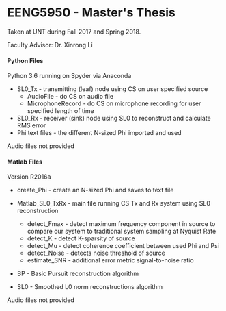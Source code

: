 # EENG5950 - Master's Thesis

Taken at UNT during Fall 2017 and Spring 2018.

Faculty Advisor: Dr. Xinrong Li

#### Python Files
  
Python 3.6 running on Spyder via Anaconda
  
* SL0_Tx - transmitting (leaf) node using CS on user specified source  
  * AudioFile - do CS on audio file  
  * MicrophoneRecord - do CS on microphone recording for user specified length of time  
* SL0_Rx - receiver (sink) node using SL0 to reconstruct and calculate RMS error  
* Phi text files - the different N-sized Phi imported and used  
  
Audio files not provided

#### Matlab Files

Version R2016a  

* create_Phi - create an N-sized Phi and saves to text file  

* Matlab_SL0_TxRx - main file running CS Tx and Rx system using SL0 reconstruction 
  * detect_Fmax - detect maximum frequency component in source to compare our system to traditional system sampling at Nyquist Rate  
  * detect_K - detect K-sparsity of source  
  * detect_Mu - detect coherence coefficient between used Phi and Psi  
  * detect_Noise - detects noise threshold of source  
  * estimate_SNR - additional error metric signal-to-noise ratio  

* BP - Basic Pursuit reconstruction algorithm  
* SL0 - Smoothed L0 norm reconstructions algorithm  
  
Audio files not provided


